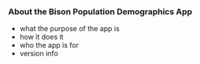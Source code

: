 ### About the Bison Population Demographics App

- what the purpose of the app is
- how it does it
- who the app is for
- version info
